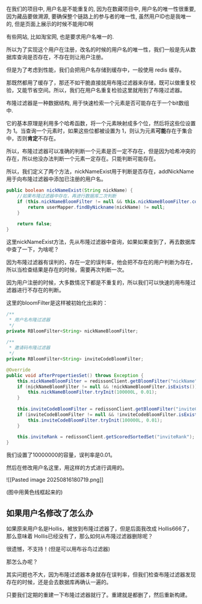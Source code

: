 在我们的项目中, 用户名是不能重复的, 因为在数藏项目中, 用户名的唯一性很重要, 因为藏品要做溯源, 要确保整个链路上的参与者的唯一性, 虽然用户ID也是我唯一的, 但是页面上展示的时候不能用ID啊

有些网站, 比如淘宝网, 也是要求用户名唯一的.

所以为了实现这个用户在注册，改名的时候的用户名的唯一性，我们一般是先从数据库查询是否存在，不存在则让用户注册。

但是为了考虑到性能，我们会把用户名存储到缓存中，一般使用 redis 缓存。

那既然都用了缓存了，那还不如干脆直接就用布隆过滤器来存储，既可以做重复校验，又能节省空间。所以，我们在用户名重复检验这里就用到了布隆过滤器。

布隆过滤器是一种数据结构, 用于快速检索一个元素是否可能存在于一个bit数组中.

它的基本原理是利用多个哈希函数，将一个元素映射成多个位，然后将这些位设置为 1。当查询一个元素时，如果这些位都被设置为 1，则认为元素**可能**存在于集合中，否则**肯定**不存在。

所以，布隆过滤器可以准确的判断一个元素是否一定不存在，但是因为哈希冲突的存在，所以他没办法判断一个元素一定存在。只能判断可能存在。

所以，我们定义了两个方法，nickNameExist用于判断是否存在，addNickName用于向布隆过滤器中添加已注册的用户名。

```java
public boolean nickNameExist(String nickName) {  
    //如果布隆过滤器中存在，再进行数据库二次判断  
    if (this.nickNameBloomFilter != null && this.nickNameBloomFilter.contains(nickName)) {  
        return userMapper.findByNickname(nickName) != null;  
    }  
  
    return false;  
}
```

这里nickNameExist方法，先从布隆过滤器中查询，如果如果查到了，再去数据库中查了一下，为啥呢？

因为布隆过滤器有误判的，存在一定的误判率，他会把不存在的用户判断为存在，所以当检查结果是存在的时候，需要再次判断一次。

因为用户注册的时候，大多数情况下都是不重复的，所以我们可以快速的用布隆过滤器进行不存在的判断。

这里的bloomFilter是这样被初始化出来的：

```java
/**  
 * 用户名布隆过滤器  
 */  
private RBloomFilter<String> nickNameBloomFilter;  
  
/**  
 * 邀请码布隆过滤器  
 */  
private RBloomFilter<String> inviteCodeBloomFilter;

@Override  
public void afterPropertiesSet() throws Exception {  
    this.nickNameBloomFilter = redissonClient.getBloomFilter("nickName");  
    if (nickNameBloomFilter != null && !nickNameBloomFilter.isExists()) {  
        this.nickNameBloomFilter.tryInit(100000L, 0.01);  
    }  
  
    this.inviteCodeBloomFilter = redissonClient.getBloomFilter("inviteCode");  
    if (inviteCodeBloomFilter != null && !inviteCodeBloomFilter.isExists()) {  
        this.inviteCodeBloomFilter.tryInit(100000L, 0.01);  
    }  
  
    this.inviteRank = redissonClient.getScoredSortedSet("inviteRank");  
}
```

我们设置了10000000的容量，误判率是0.01。

然后在修改用户名这里，用这样的方式进行调用的。

![[Pasted image 20250816180719.png]]

(图中用黄色线框起来的)

## 如果用户名修改了怎么办

如果原来用户名是Hollis，被放到布隆过滤器了，但是后面我改成 Hollis666了，那么意味着 Hollis已经没有了，那么如何从布隆过滤器删除呢？

很遗憾，不支持！(但是可以用布谷鸟过滤器)

那怎么办呢？

其实问题也不大，因为布隆过滤器本身就存在误判率，但我们检查布隆过滤器发现存在的时候，还是会去数据库再确认一遍的。

只要我们定期的重建一下布隆过滤器就行了。重建就是都删了，然后重新构建。